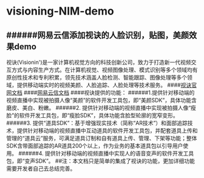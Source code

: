 # visioning-NIM-demo
######网易云信添加视诀的人脸识别，贴图，美颜效果demo   
-
视诀(Visionin')是一家计算机视觉方向的科技创新公司，致力于打造新一代视频交互方式与内容生产方式。在计算机视觉、视频图像处理、模式识别等多个领域均有原创性技术和专利积累，领先技术涵盖人脸检测、智能跟踪、图像处理等多个领域，提供移动端实时的视频美颜、人脸追踪、人脸处理等技术服务。
####[视诀官网文档](http://visualogies.com/doc/5.html)
####[网易云信文档](http://dev.netease.im)
####视诀提供的功能：
######1.提供针对移动端的视频直播中实现被拍摄人像“美颜”的软件开发工具包，即“美颜SDK”，具体功能含磨皮、美白、粉嫩。
######2.	提供针对移动端的视频直播中实现被拍摄人像“瘦脸”的软件开发工具包，即“瘦脸SDK”，具体功能含脸型轮廓的宽窄变形。
######3.	提供“道具SDK”：基于增强现实技术（简称“AR技术”）和面部追踪技术，提供针对移动端的视频直播中互动道具的软件开发工具包，并配套道具上传和管理的“道具云”服务，可满足道具订制和自有道具上传、管理、下架等功能；整体SDK含带面部追踪的AR道具200个以上，作为业务的基本道具包以引导用户使用。
######4.	提供针对移动端的视频直播中实现人的语音变声的软件开发工具包，即“变声SDK”。
##注：本文档只是简单的集成了视诀的功能，更加详细功能需要开发者自己去总结完善。
